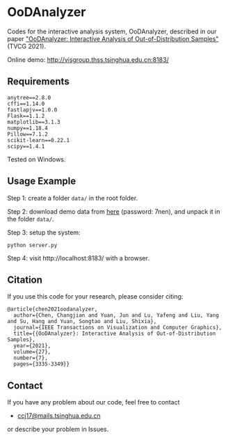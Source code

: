 OoDAnalyzer
==================================================================

Codes for the interactive analysis system, OoDAnalyzer, described in our paper ["OoDAnalyzer: Interactive Analysis of Out-of-Distribution Samples"](https://ieeexplore.ieee.org/document/8994105) (TVCG 2021).

Online demo: http://visgroup.thss.tsinghua.edu.cn:8183/

Requirements
----------
```
anytree==2.8.0
cffi==1.14.0
fastlapjv==1.0.0
Flask==1.1.2
matplotlib==3.1.3
numpy==1.18.4
Pillow==7.1.2
scikit-learn==0.22.1
scipy==1.4.1
```
Tested on Windows.

Usage Example
-----
Step 1: create a folder `data/` in the root folder.

Step 2: download demo data from [here](https://pan.baidu.com/s/1kFXlgW3pogn2NfSkw2Vyrw) (password: 7nen), and unpack it in the folder `data/`.

Step 3: setup the system:
```
python server.py
```

Step 4: visit http://localhost:8183/ with a browser.


## Citation
If you use this code for your research, please consider citing:
```
@article{chen2021oodanalyzer,
  author={Chen, Changjian and Yuan, Jun and Lu, Yafeng and Liu, Yang and Su, Hang and Yuan, Songtao and Liu, Shixia},
  journal={IEEE Transactions on Visualization and Computer Graphics}, 
  title={{OoDAnalyzer}: Interactive Analysis of Out-of-Distribution Samples}, 
  year={2021},
  volume={27},
  number={7},
  pages={3335-3349}}
```

## Contact
If you have any problem about our code, feel free to contact
- ccj17@mails.tsinghua.edu.cn

or describe your problem in Issues.
